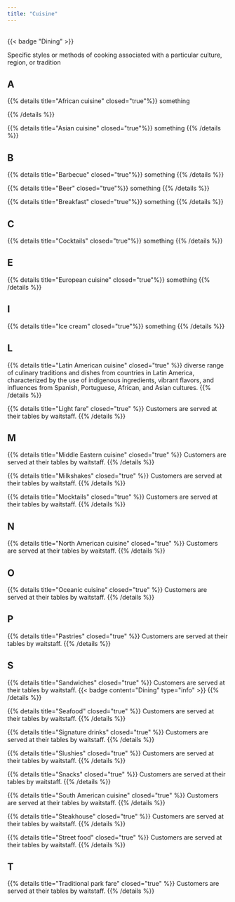 ```yaml
---
title: "Cuisine"
---
```


<br />
{{< badge "Dining" >}}

Specific styles or methods of cooking associated with a particular culture, region, or tradition

## A

{{% details title="African cuisine" closed="true"%}}
something

{{% /details %}}

{{% details title="Asian cuisine" closed="true"%}}
something
{{% /details %}}

## B

{{% details title="Barbecue" closed="true"%}}
something
{{% /details %}}

{{% details title="Beer" closed="true"%}}
something
{{% /details %}}

{{% details title="Breakfast" closed="true"%}}
something
{{% /details %}}

## C

{{% details title="Cocktails" closed="true"%}}
something
{{% /details %}}

## E

{{% details title="European cuisine" closed="true"%}}
something
{{% /details %}}

## I

{{% details title="Ice cream" closed="true"%}}
something
{{% /details %}}

## L

{{% details title="Latin American cuisine" closed="true" %}}
diverse range of culinary traditions and dishes from countries in Latin America, characterized by the use of indigenous ingredients, vibrant flavors, and influences from Spanish, Portuguese, African, and Asian cultures.
{{% /details %}}

{{% details title="Light fare" closed="true" %}}
Customers are served at their tables by waitstaff.
{{% /details %}}

## M

{{% details title="Middle Eastern cuisine" closed="true" %}}
Customers are served at their tables by waitstaff.
{{% /details %}}

{{% details title="Milkshakes" closed="true" %}}
Customers are served at their tables by waitstaff.
{{% /details %}}

{{% details title="Mocktails" closed="true" %}}
Customers are served at their tables by waitstaff.
{{% /details %}}

## N

{{% details title="North American cuisine" closed="true" %}}
Customers are served at their tables by waitstaff.
{{% /details %}}

## O

{{% details title="Oceanic cuisine" closed="true" %}}
Customers are served at their tables by waitstaff.
{{% /details %}}

## P

{{% details title="Pastries" closed="true" %}}
Customers are served at their tables by waitstaff.
{{% /details %}}

## S

{{% details title="Sandwiches" closed="true" %}}
Customers are served at their tables by waitstaff.
{{< badge content="Dining" type="info" >}}
{{% /details %}}

{{% details title="Seafood" closed="true" %}}
Customers are served at their tables by waitstaff.
{{% /details %}}

{{% details title="Signature drinks" closed="true" %}}
Customers are served at their tables by waitstaff.
{{% /details %}}

{{% details title="Slushies" closed="true" %}}
Customers are served at their tables by waitstaff.
{{% /details %}}

{{% details title="Snacks" closed="true" %}}
Customers are served at their tables by waitstaff.
{{% /details %}}

{{% details title="South American cuisine" closed="true" %}}
Customers are served at their tables by waitstaff.
{{% /details %}}

{{% details title="Steakhouse" closed="true" %}}
Customers are served at their tables by waitstaff.
{{% /details %}}

{{% details title="Street food" closed="true" %}}
Customers are served at their tables by waitstaff.
{{% /details %}}

## T

{{% details title="Traditional park fare" closed="true" %}}
Customers are served at their tables by waitstaff.
{{% /details %}}



